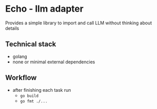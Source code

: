 # Echo - llm adapter

Provides a simple library to import and call LLM without thinking about details

## Technical stack

- golang
- none or minimal external dependencies

## Workflow

- after finishing each task run
    - `go build`
    - `go fmt ./...`